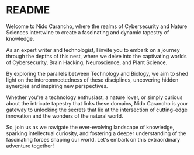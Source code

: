 # README
Welcome to Nido Carancho, where the realms of Cybersecurity and Nature Sciences intertwine to create a fascinating and dynamic tapestry of knowledge.

As an expert writer and technologist, I invite you to embark on a journey through the depths of this nest, where we delve into the captivating worlds of Cybersecurity, Brain Hacking, Neuroscience, and Plant Science.

By exploring the parallels between Technology and Biology, we aim to shed light on the interconnectedness of these disciplines, uncovering hidden synergies and inspiring new perspectives. 

Whether you're a technology enthusiast, a nature lover, or simply curious about the intricate tapestry that links these domains, Nido Carancho is your gateway to unlocking the secrets that lie at the intersection of cutting-edge innovation and the wonders of the natural world. 

So, join us as we navigate the ever-evolving landscape of knowledge, sparking intellectual curiosity, and fostering a deeper understanding of the fascinating forces shaping our world. Let's embark on this extraordinary adventure together!
